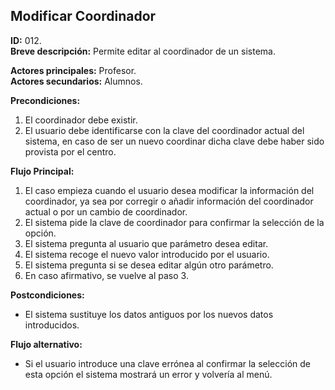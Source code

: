 ## Modificar Coordinador

**ID:** 012.  
**Breve descripción:** Permite editar al coordinador de un sistema.

**Actores principales:** Profesor.  
**Actores secundarios:** Alumnos.

**Precondiciones:**

1. El coordinador debe existir.
2. El usuario debe identificarse con la clave del coordinador actual del sistema, en caso de ser un nuevo coordinar dicha clave debe haber sido provista por el centro.

**Flujo Principal:**

1. El caso empieza cuando el usuario desea modificar la información del coordinador, ya sea por corregir o añadir información del coordinador actual o por un cambio de coordinador.
2. El sistema pide la clave de coordinador para confirmar la selección de la opción.
2. El sistema pregunta al usuario que parámetro desea editar.
3. El sistema recoge el nuevo valor introducido por el usuario.
4. El sistema pregunta si se desea editar algún otro parámetro.
5. En caso afirmativo, se vuelve al paso 3.

**Postcondiciones:**

* El sistema sustituye los datos antiguos por los nuevos datos introducidos.

**Flujo alternativo:**

* Si el usuario introduce una clave errónea al confirmar la selección de esta opción el sistema mostrará un error y volvería al menú.
